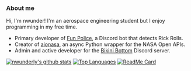 
### About me

Hi, I'm nwunder! I'm an aerospace engineering student but I enjoy programming in my free time.

- Primary developer of [Fun Police](https://github.com/nwunderly/Rickroll-warning-system), a Discord bot that detects Rick Rolls.
- Creator of [aionasa](https://github.com/nwunderly/aionasa), an async Python wrapper for the NASA Open APIs.
- Admin and active developer for the [Bikini Bottom](https://github.com/BikiniBottomDiscord) Discord server.

[![nwunderly's github stats](https://github-readme-stats.vercel.app/api?username=nwunderly&count_private=true&show_icons=true&theme=dark&hide_rank=true)](https://github.com/nwunderly)
[![Top Languages](https://github-readme-stats.vercel.app/api/top-langs/?username=nwunderly&theme=dark&layout=compact)](https://github.com/nwunderly)
[![ReadMe Card](https://github-readme-stats.vercel.app/api/pin/?username=nwunderly&repo=aionasa&show_owner=true&theme=dark)](https://github.com/nwunderly/aionasa)

